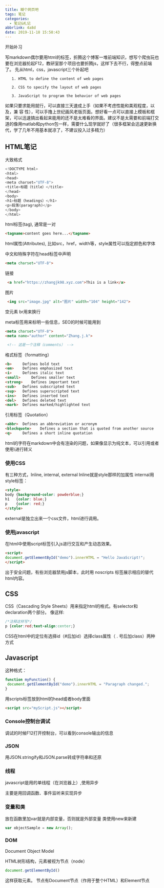 ```yaml
---
title: 糊个网页吧
tags: 笔记
categories:
  - 笔记&札记
abbrlink: 4a8d
date: 2019-11-18 15:58:43
---
```

开始补习
<!--more-->

写markdown偶尔要用html的标签，折腾这个博客一堆前端知识，想写个爬虫玩也要在浏览器抡起F12，教研室那个项目也要折腾js，这样下去不行，得整点前端了。
先从html，css，javascript三个补起吧

```text
   1. HTML to define the content of web pages

   2. CSS to specify the layout of web pages

   3. JavaScript to program the behavior of web pages
```

如果只要求能用就行，可以直接三天速成上手（如果不考虑性能和美观程度，以及，兼 容 性），可以手撸上世纪画风老版页面。想好看一点可以直接上模板和框架，可以迅速搞出看起来能用的还不是太难看的界面。建议不是太需要和前端打交道的像用matlab和python包一样，需要什么现学就好了（很多框架会迅速更新换代，学了几年不用基本就凉了，不建议投入过多精力）

## HTML笔记

大致格式

```python
<!DOCTYPE html>
<html>
<head>
<meta charset="UTF-8">
<title>标题（title）</title>
</head>
<body>
<h1>标题（headings）</h1>
<p>段落(paragraph)</p>
</body>
</html>
```

html标签(tag), 通常是一对

```html
<tagname>content goes here...</tagname>
```

html属性(Attributes), 比如src，href，width等，style属性可以指定颜色和字体

中文和特殊字符在head标签中声明

```html
<meta charset="UTF-8">
```

链接

```html
 <a href="https://zhangjk98.xyz.com">This is a link</a>
```

图片

```html
 <img src="image.jpg" alt="图片" width="104" height="142">
```

空元素 br用来换行

meta标签用来标明一些信息，SEO的时候可能用到

```html
<meta charset="UTF-8">
<meta name="author" content="Zhang.j.k">
```

```html
 <!-- 这是一个注释（comments） -->
```

格式标签（formatting）

```html
<b> 	Defines bold text
<em> 	Defines emphasized text
<i> 	Defines italic text
<small> 	Defines smaller text
<strong> 	Defines important text
<sub> 	Defines subscripted text
<sup> 	Defines superscripted text
<ins> 	Defines inserted text
<del> 	Defines deleted text
<mark> 	Defines marked/highlighted text
```

引用标签（Quotation）

```html
<abbr> 	Defines an abbreviation or acronym
<blockquote> 	Defines a section that is quoted from another source
<q> 	Defines a short inline quotation
```

html的字符在markdown中会有渲染的问题，如果像显示为纯文本，可以引用或者使用\进行转义

### 使用CSS

有三种方式，Inline, internal, external
Inline就是style那样的加属性
internal用style标签：

```html
<style>
body {background-color: powderblue;}
h1   {color: blue;}
p    {color: red;}
</style>
```

external是独立出来一个css文件，html进行调用。

### 使用javascript

在html中使用script标签引入js进行交互和产生动态效果。

```html
<script>
document.getElementById("demo").innerHTML = "Hello JavaScript!";
</script>
```

出于安全问题，有些浏览器禁用js脚本，此时用 noscripts 标签展示相应的替代html内容。

## CSS

CSS（Cascading Style Sheets）用来指定html的格式。有selector和declaration两个部分。
像这样:

```css
/*注释这样写*/
p {color:red;text-align:center;}
```

CSS在html中的定位有选择id（#后加id）选择class属性（ . 号后加class）两种方式

## Javascript

这种格式：

```javascript
function myFunction() {
 document.getElementById("demo").innerHTML = "Paragraph changed.";
}
```

用scripts标签放到html的head或者body里面

```html
<script src="myScript.js"></script>
```

### Console控制台调试

调试的时候F12打开控制台，可以看到console输出的信息

### JSON

用JSON.stringify和JSON.parse转成字符串和还原

### 线程

javascript是用的单线程（在浏览器上）,使用异步

主要是用回调函数、事件监听来实现异步

### 变量和类

放在函数里加var就是内部变量，否则就是外部变量
类使用new来新建

```javascript
var objectSample = new Array();
```

### DOM

Document Object Model

HTML树形结构，元素被视为节点（node）

```javascript
document.getElementById()
```

这样获取元素。
节点有Document节点（作用于整个HTML）和Element节点
